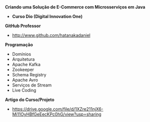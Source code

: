 **Criando uma Solução de E-Commerce com Microsserviços em Java**
- **Curso Dio (Digital Innovation One)**

**GitHub Professor**
- http://www.github.com/hatanakadaniel

**Programação**
- Domínios
- Arquitetura
- Apache Kafka
- Zookeeper
- Schema Registry
- Apache Avro
- Serviços de Stream
- Live Coding

**Artigo do Curso/Projeto**
- https://drive.google.com/file/d/1XZre211njX6-Mi11OyHBfGeEecKPc0hG/view?usp=sharing